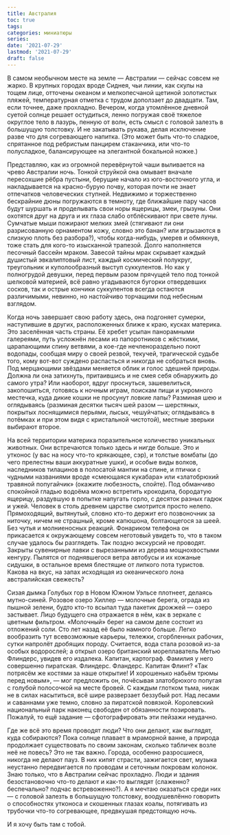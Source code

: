 ```yaml
---
title: Австралия
toc: true
tags:
categories: миниатюры
series:
date: '2021-07-29'
lastmod: '2021-07-29'
draft: false
---
```


В самом необычном месте на земле — Австралии — сейчас совсем не жарко. В крупных городах вроде Сиднея, чьи линии, как скулы на тощем лице, отточены океаном и мелкопесчаной щетиной золотистых пляжей, температурная отметка с трудом доползает до двадцати. Там, если точнее, даже прохладно. Вечером, когда утомлённое дневной суетой солнце решает остудиться, ленно погружая своё тяжелое округлое тело в лазурь, пенную от волн, есть смысл с головой залезть в большущую толстовку. И не закатывать рукава, делая исключение разве что для согревающего напитка. (Это может быть что-то сладкое, спрятанное под ребристым панцирем стаканчика, или что-то полусладкое, балансирующее на элегантной бокальной ножке.)

<!--more-->

Представляю, как из огромной перевёрнутой чаши выливается на чрево Австралии ночь. Тонкой струйкой она омывает вначале пересохшие рёбра пустыни, берущие начало из юго-восточного угла, и накладывается на красно-бурую почву, которая почти не знает отпечатков человеческих ступней. Недвижимо и торжественно бескрайние дюны погружаются в темноту, где ближайшие пару часов будут шуршать и проделывать свои норы ящерицы, змеи, грызуны. Они охотятся друг на друга и их глаза слабо отблёскивают при свете луны. Сумчатые мыши пожирают мелких змей (стягивают ли они разрисованную орнаментом кожу, словно это банан? или вгрызаются в слизкую плоть без разбора?), чтобы когда-нибудь, умерев и обмякнув, тоже стать для кого-то изысканной трапезой. Долго наполняется песочный бассейн мраком. Завесой тайны мрак скрывает каждый душистый эвкалиптовый лист, каждый космический полукруг, треугольник и куполообразный выступ суккулентов. Но как у полногрудой девушки, перед первым разом прячущей тело под тонкой шелковой материей, всё равно угадываются бугорки отвердевших сосков, так и острые кончики суккулентов всегда остаются различимыми, невинно, но настойчиво торчащими под небесным взглядом.

Когда ночь завершает свою работу здесь, она подгоняет сумерки, наступившие в других, расположенных ближе к краю, кусках материка. Это заселённая часть страны. Её хребет усыпан панорамными галереями, путь усложнён лесами из папоротников с жёсткими, царапающими спину ветвями, а кое-где нечленораздельно поют водопады, сообщая миру о своей резвой, текучей, трагической судьбе того, кому вот-вот суждено распасться и никогда не собраться вновь. Под мерцающими звёздами меняется облик и голос здешней природы. Должна ли она затихнуть, притаившись и не смея себя обнаружить до самого утра? Или наоборот, вдруг проснуться, зашевелиться, закопошиться, готовясь к ночным играм, поискам пищи и укромного местечка, куда дикие кошки не просунут ловкие лапы? Разминая шею и оглядываясь (разминая десятки тысяч шей разом — шерстяных, покрытых лоснящимися перьями, лысых, чешуйчатых; оглядываясь в потёмках и при этом видя с кристальной чистотой), местные зверьки выбирают второе.

На всей территории  материка поразительное количество уникальных животных. Они встречаются только здесь и нигде больше. Это и утконос (у вас на носу что-то крякающее, сэр), и толстые вомбаты (до чего прелестны ваши аккуратные ушки), и особые виды волков, наследников тилацинов в полосатой мантии на спине, и птички с чудными названиями вроде «смеющаяся кукабара» или «златобрюхий травяной попугайчик» (окажите любезность, спойте). Под обманчиво спокойной гладью водоёма можно встретить крокодила, бородатую ящерицу, раздувшую в попытке напугать горло, с десяток разных гадюк и ужей. Человек в столь древнем царстве смотрится просто нелепо. Прямоходящий, вытянутый, словно кто-то держит его позвоночник за ниточку, ничем не страшный, кроме капюшона, болтающегося за шеей. Без чутья и молниеносных реакций. Фонариком телефона он прикасается к окружающему совсем неготовый увидеть то, что в таком случае удалось бы разглядеть. Так поздно экскурсий не проводят. Закрыты сувенирные лавки с вырезанными из дерева мощнохвостыми кенгуру. Пылятся от поднявшегося ветра автобусы и их кожаные сидушки, в остальное время блестящие от липкого пота туристов. Какова на вкус, на запах исходящая из океанического лона австралийская свежесть?

Сизая дымка Голубых гор в Новом Южном Уэльсе плотнеет, делаясь мутно-синей. Розовое озеро Хиллер — молочные берега, ограда из пышной зелени, будто кто-то всыпал туда пакетик дрожжей — озеро застывает. Лицо будущего сна отражается в нём, как в зеркале с цветным фильтром. «Молочный» берег на самом деле состоит из отложений соли. Сто лет назад её было намного больше. Легко вообразить тут всевозможные карьеры, тележки, сгорбленных рабочих, сутки напролёт дробящих породу. Считается, вода стала розовой из-за особых водорослей; а открыл озеро британский мореплаватель Метью Флиндерс, увидев его издалека. Капитан, картограф. Фамилия у него совершенно пиратская. Флиндерс. Фландерс. Капитан Флинт? «Так потрясём же костями за наше открытие! И хорошенько набьём трюмы перед новым», — мог предложить он, почёсывая златобрюхого попугая с голубой полосочкой на месте бровей. С каждым глотком тьма, никак не в силах насытиться, всё шире разверзает беззубый рот. Над лесами и саваннами уже темно, словно за пиратской повязкой. Королевский национальный парк наконец свободен от обязанности позировать. Пожалуй, то ещё задание — сфотографировать эти пейзажи неудачно.

Где же всё это время проводят люди? Что они делают, как выглядят, куда собираются? Пока солнце плавает в мраморной ванне, а природа продолжает существовать по своим законам, сколько табличек возле неё не повесь? Это не так важно. Города, особенно разросшиеся, никогда не делают пауз. В них кипят страсти, зажигается свет, музыка неустанно передвигается по проводам и сеточным покровам колонок. Знаю только, что в Австралии сейчас прохладно. Люди и здания безостановочно что-то делают и как-то выглядят (слаженно? беспечально? подчас встревоженно?). А я мечтаю оказаться среди них — с головой залезть в большущую толстовку, воодушевлённо говорить о способностях утконоса и скошенных глазах коалы, потягивать из трубочки что-то согревающее, предвкушая предстоящую ночь.

И я хочу быть там с тобой.
